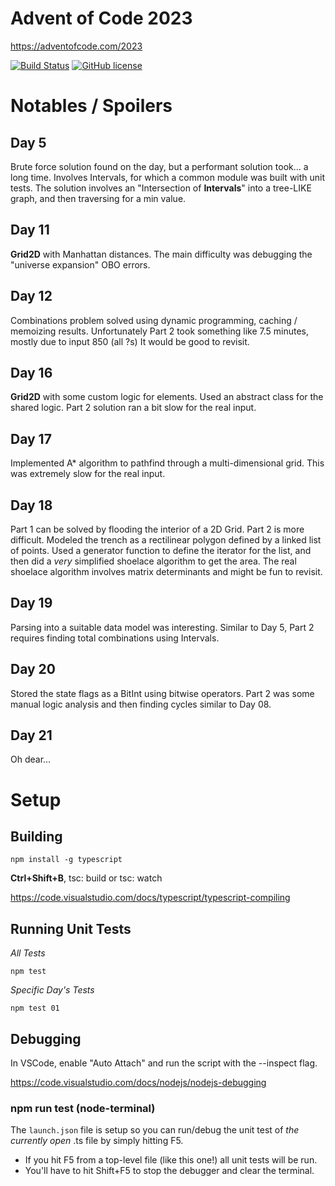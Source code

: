 # Advent of Code 2023
https://adventofcode.com/2023

[![Build Status](https://github.com/cp4r3z/adventofcode-2023/actions/workflows/node.js.yml/badge.svg)](https://github.com/cp4r3z/adventofcode-2023/actions)
[![GitHub license](https://img.shields.io/badge/license-MIT-blue.svg)](https://raw.githubusercontent.com/cp4r3z/adventofcode-2023/main/LICENSE)

# Notables / Spoilers

## Day 5
Brute force solution found on the day, but a performant solution took... a long time.
Involves Intervals, for which a common module was built with unit tests.
The solution involves an "Intersection of **Intervals**" into a tree-LIKE graph, and then traversing for a min value.

## Day 11
**Grid2D** with Manhattan distances. The main difficulty was debugging the "universe expansion" OBO errors.

## Day 12
Combinations problem solved using dynamic programming, caching / memoizing results. Unfortunately Part 2 took something like 7.5 minutes, mostly due to input 850 (all ?s) It would be good to revisit.

## Day 16
**Grid2D** with some custom logic for elements. Used an abstract class for the shared logic. Part 2 solution ran a bit slow for the real input.

## Day 17
Implemented A* algorithm to pathfind through a multi-dimensional grid. This was extremely slow for the real input.

## Day 18
Part 1 can be solved by flooding the interior of a 2D Grid. Part 2 is more difficult. Modeled the trench as a rectilinear polygon defined by a linked list of points. Used a generator function to define the iterator for the list, and then did a *very* simplified shoelace algorithm to get the area. The real shoelace algorithm involves matrix determinants and might be fun to revisit.

## Day 19
Parsing into a suitable data model was interesting. Similar to Day 5, Part 2 requires finding total combinations using Intervals.

## Day 20
Stored the state flags as a BitInt using bitwise operators. Part 2 was some manual logic analysis and then finding cycles similar to Day 08.

## Day 21
Oh dear...

# Setup

## Building

```
npm install -g typescript
```

**Ctrl+Shift+B**, tsc: build or tsc: watch

https://code.visualstudio.com/docs/typescript/typescript-compiling

## Running Unit Tests

*All Tests*
```shell
npm test
```
*Specific Day's Tests*
```shell
npm test 01
```
## Debugging

In VSCode, enable "Auto Attach" and run the script with the --inspect flag.

https://code.visualstudio.com/docs/nodejs/nodejs-debugging

### npm run test (node-terminal)

The `launch.json` file is setup so you can run/debug the unit test of *the currently open* .ts file by simply hitting F5. 

* If you hit F5 from a top-level file (like this one!) all unit tests will be run.
* You'll have to hit Shift+F5 to stop the debugger and clear the terminal.
